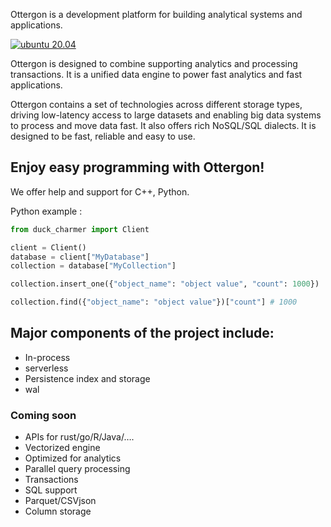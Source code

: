 Ottergon is a development platform for building analytical systems and applications.

[![ubuntu 20.04](https://github.com/duckstax/RocketJoe/actions/workflows/ubuntu_20_04.yaml/badge.svg)](https://github.com/duckstax/RocketJoe/actions/workflows/ubuntu_20_04.yaml)

Ottergon is designed to combine supporting analytics and processing transactions. It is a unified data engine to power fast analytics and fast applications.

Ottergon contains a set of technologies across different storage types, driving low-latency access to large datasets and enabling big data systems to process and move data fast. It also offers rich NoSQL/SQL dialects. It is designed to be fast, reliable and easy to use.


## Enjoy easy programming with Ottergon!
We offer help and support for С++, Python.

Python example :

```python
from duck_charmer import Client

client = Client()
database = client["MyDatabase"]
collection = database["MyCollection"]

collection.insert_one({"object_name": "object value", "count": 1000})

collection.find({"object_name": "object value"})["count"] # 1000

```

## Major components of the project include:
* In-process
* serverless
* Persistence index and storage
* wal

### Coming soon
* APIs for rust/go/R/Java/….
* Vectorized engine
* Optimized for analytics
* Parallel query processing
* Transactions
* SQL support
* Parquet/CSVjson
* Column storage